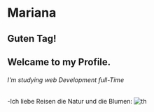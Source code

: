 # Mariana
## Guten Tag! 
## Welcame to my Profile.
###### I'm studying web Development full-Time
-Ich liebe Reisen die Natur und die Blumen:
![th](https://github.com/Mariana-x1/Mariana/assets/136748039/a5c4f3ce-504f-4232-ab70-6116a08cfdc2)




